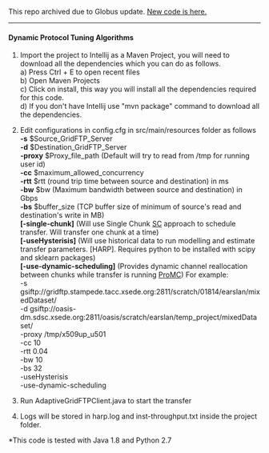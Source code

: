 This repo archived due to Globus update. [New code is here.](https://github.com/dauut/AdaptiveGridFTPClientStream) 

---------------------------------------------------------------------------------------------

#### Dynamic Protocol Tuning Algorithms
1. Import the project to Intellij as a Maven Project, you will need to download all the dependencies which you can do as follows.  
     a) Press Ctrl + E to open recent files  
     b) Open Maven Projects  
     c) Click on install, this way you will install all the dependencies required for this code.  
     d) If you don't have Intellij use "mvn package" command to download all the dependencies.  
  
2. Edit configurations in config.cfg in src/main/resources folder as follows
  **-s** $Source_GridFTP_Server  
  **-d** $Destination_GridFTP_Server  
  **-proxy** $Proxy_file_path (Default will try to read from /tmp for running user id)  
  **-cc** $maximum_allowed_concurrency  
  **-rtt** $rtt (round trip time between source and destination) in ms  
  **-bw** $bw (Maximum bandwidth between source and destination) in Gbps  
  **-bs** $buffer_size (TCP buffer size of minimum of source's read and destination's write in MB)  
  **[-single-chunk]** (Will use Single Chunk [SC](http://dl.acm.org/citation.cfm?id=2529904) approach to schedule transfer. Will transfer one chunk at a time)  
  **[-useHysterisis]** (Will use historical data to run modelling and estimate transfer parameters. [HARP]. Requires python to be installed with scipy and sklearn packages)  
  **[-use-dynamic-scheduling]** (Provides dynamic channel reallocation between chunks while transfer is running [ProMC](http://dl.acm.org/citation.cfm?id=2529904))
  For example:  
  -s gsiftp://gridftp.stampede.tacc.xsede.org:2811/scratch/01814/earslan/mixedDataset/  
  -d gsiftp://oasis-dm.sdsc.xsede.org:2811/oasis/scratch/earslan/temp_project/mixedDataset/  
  -proxy /tmp/x509up_u501  
  -cc 10  
  -rtt 0.04  
  -bw 10  
  -bs 32  
  -useHysterisis  
  -use-dynamic-scheduling

3. Run AdaptiveGridFTPClient.java to start the transfer 
4. Logs will be stored in harp.log and inst-throughput.txt inside the project folder.  
  
*This code is tested with Java 1.8 and Python 2.7  
